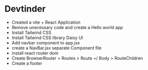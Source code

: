 # Devtinder

- Created a vite + React Application
- Remove unecessary code and create a Hello world app
- Install Tailwind CSS
- Install Tailwind CSS library Daisy UI 
- Add navbar component to app.jsx
- create a NavBar.jsx separate Component file
- install react router dom 
- Create BrowserRouter > Routes > Route =/ Body > RouteChildren 
- Create a footer
